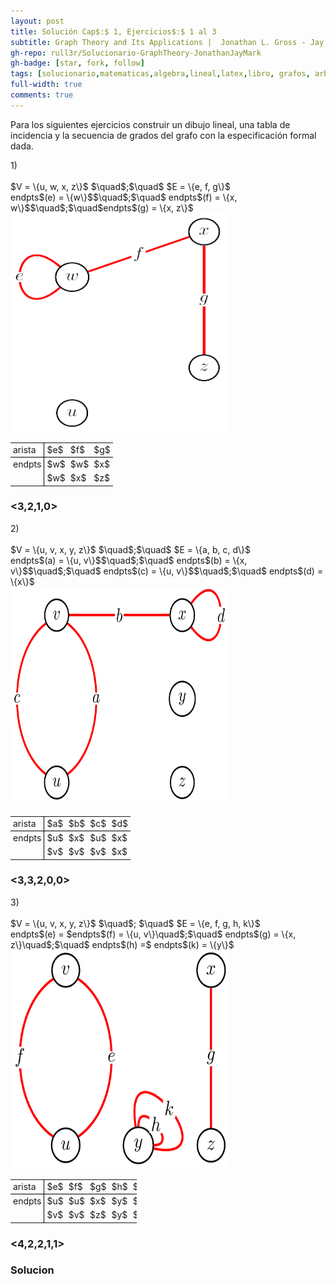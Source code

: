```yaml
---
layout: post
title: Solución Cap$:$ 1, Ejercicios$:$ 1 al 3
subtitle: Graph Theory and Its Applications |  Jonathan L. Gross - Jay Yellen - Mark Anderson | 3º Edición | Ingles
gh-repo: rull3r/Solucionario-GraphTheory-JonathanJayMark
gh-badge: [star, fork, follow]
tags: [solucionario,matematicas,algebra,lineal,latex,libro, grafos, arboles, combinatoria]
full-width: true
comments: true
---
```

Para los siguientes ejercicios construir un dibujo lineal, una tabla de incidencia y la secuencia de grados del grafo con la especificación formal dada.
<div class="box-note">
	1)<br><br>
	$V = \{u, w, x, z\}$ $\quad$;$\quad$ $E = \{e, f, g\}$ <br>
	endpts$(e) = \{w\}$$\quad$;$\quad$ endpts$(f) = \{x, w\}$$\quad$;$\quad$endpts$(g) = \{x, z\}$   
</div>

<img style="border-collapse: collapse; border: none; border-spacing: 0px;width: 350px;height: 350px;" src="https://raw.githubusercontent.com/rull3r/Solucionario-GraphTheory-JonathanJayMark/master/1-Introduction-to-graph-models/1-Graps-and-Digraphs/imagenes/grafo1-1.png" alt="Grafo 1-1" />
<table style="border-collapse: collapse; border: none; border-spacing: 0px;width: 40%;height: 40%;">
	<tr>
		<td style="border-bottom: 1px solid rgb(0, 0, 0); border-right: 1px solid rgb(0, 0, 0); padding-right: 3pt; padding-left: 3pt;">
			arista
		</td>
		<td style="border-bottom: 1px solid rgb(0, 0, 0); border-left: 1px solid rgb(0, 0, 0); padding-right: 3pt; padding-left: 3pt;">
			$e$
		</td>
		<td style="border-bottom: 1px solid rgb(0, 0, 0); padding-right: 3pt; padding-left: 3pt;">
			$f$
		</td>
		<td style="border-bottom: 1px solid rgb(0, 0, 0); padding-right: 3pt; padding-left: 3pt;">
			$g$
		</td>
	</tr>
	<tr>
		<td style="border-top: 1px solid rgb(0, 0, 0); border-right: 1px solid rgb(0, 0, 0); padding-right: 3pt; padding-left: 3pt;">
			endpts
		</td>
		<td style="border-top: 1px solid rgb(0, 0, 0); border-left: 1px solid rgb(0, 0, 0); padding-right: 3pt; padding-left: 3pt;">
			$w$
		</td>
		<td style="border-top: 1px solid rgb(0, 0, 0); padding-right: 3pt; padding-left: 3pt;">
			$w$
		</td>
		<td style="border-top: 1px solid rgb(0, 0, 0); padding-right: 3pt; padding-left: 3pt;">
			$x$
		</td>
	</tr>
	<tr>
		<td style="border-right: 1px solid rgb(0, 0, 0); padding-right: 3pt; padding-left: 3pt;">
		</td>
		<td style="border-left: 1px solid rgb(0, 0, 0); padding-right: 3pt; padding-left: 3pt;">
			$w$
		</td>
		<td style="padding-right: 3pt; padding-left: 3pt;">
			$x$
		</td>
		<td style="padding-right: 3pt; padding-left: 3pt;">
			$z$
		</td>
	</tr>
</table>

<h3><3,2,1,0></h3>


<div class="box-note">
	2)<br><br>
    $V = \{u, v, x, y, z\}$ $\quad$;$\quad$ $E = \{a, b, c, d\}$ <br>
	endpts$(a) = \{u, v\}$$\quad$;$\quad$ endpts$(b) = \{x, v\}$$\quad$;$\quad$ endpts$(c) = \{u, v\}$$\quad$;$\quad$ endpts$(d) = \{x\}$
</div>

<img style="border-collapse: collapse; border: none; border-spacing: 0px;width: 350px;height: 350px;" src="https://raw.githubusercontent.com/rull3r/Solucionario-GraphTheory-JonathanJayMark/master/1-Introduction-to-graph-models/1-Graps-and-Digraphs/imagenes/grafo1-2.png" alt="Grafo 1-2" />
<table style="border-collapse: collapse; border: none; border-spacing: 0px;width: 40%;height: 40%;">
	<tr>
		<td style="border-bottom: 1px solid rgb(0, 0, 0); border-right: 1px solid rgb(0, 0, 0); padding-right: 3pt; padding-left: 3pt;">
			arista
		</td>
		<td style="border-bottom: 1px solid rgb(0, 0, 0); border-left: 1px solid rgb(0, 0, 0); padding-right: 3pt; padding-left: 3pt;">
			$a$
		</td>
		<td style="border-bottom: 1px solid rgb(0, 0, 0); padding-right: 3pt; padding-left: 3pt;">
			$b$
		</td>
		<td style="border-bottom: 1px solid rgb(0, 0, 0); padding-right: 3pt; padding-left: 3pt;">
			$c$
		</td>
		<td style="border-bottom: 1px solid rgb(0, 0, 0); padding-right: 3pt; padding-left: 3pt;">
			$d$
		</td>
	</tr>
	<tr>
		<td style="border-top: 1px solid rgb(0, 0, 0); border-right: 1px solid rgb(0, 0, 0); padding-right: 3pt; padding-left: 3pt;">
			endpts
		</td>
		<td style="border-top: 1px solid rgb(0, 0, 0); border-left: 1px solid rgb(0, 0, 0); padding-right: 3pt; padding-left: 3pt;">
			$u$
		</td>
		<td style="border-top: 1px solid rgb(0, 0, 0); padding-right: 3pt; padding-left: 3pt;">
			$x$
		</td>
		<td style="border-top: 1px solid rgb(0, 0, 0); padding-right: 3pt; padding-left: 3pt;">
			$u$
		</td>
		<td style="border-top: 1px solid rgb(0, 0, 0); padding-right: 3pt; padding-left: 3pt;">
			$x$
		</td>
	</tr>
	<tr>
		<td style="border-right: 1px solid rgb(0, 0, 0); padding-right: 3pt; padding-left: 3pt;">
		</td>
		<td style="border-left: 1px solid rgb(0, 0, 0); padding-right: 3pt; padding-left: 3pt;">
			$v$
		</td>
		<td style="padding-right: 3pt; padding-left: 3pt;">
			$v$
		</td>
		<td style="padding-right: 3pt; padding-left: 3pt;">
			$v$
		</td>
		<td style="padding-right: 3pt; padding-left: 3pt;">
			$x$
		</td>
	</tr>
</table>
<h3><3,3,2,0,0></h3>

<div class="box-note">
	3)<br><br>
    $V = \{u, v, x, y, z\}$ $\quad$; $\quad$ $E = \{e, f, g, h, k\}$ <br>
	endpts$(e) = $endpts$(f) = \{u, v\}\quad$;$\quad$ endpts$(g) = \{x, z\}\quad$;$\quad$ endpts$(h) =$ endpts$(k) = \{y\}$
</div>

<img style="border-collapse: collapse; border: none; border-spacing: 0px;width: 350px;height: 350px;" src="https://raw.githubusercontent.com/rull3r/Solucionario-GraphTheory-JonathanJayMark/master/1-Introduction-to-graph-models/1-Graps-and-Digraphs/imagenes/grafo1-3.png" alt="Grafo 1-3" />
<table style="border-collapse: collapse; border: none; border-spacing: 0px;width: 40%;height: 40%;">
	<tr>
		<td style="border-bottom: 1px solid rgb(0, 0, 0); border-right: 1px solid rgb(0, 0, 0); padding-right: 3pt; padding-left: 3pt;">
			arista
		</td>
		<td style="border-bottom: 1px solid rgb(0, 0, 0); border-left: 1px solid rgb(0, 0, 0); padding-right: 3pt; padding-left: 3pt;">
			$e$
		</td>
		<td style="border-bottom: 1px solid rgb(0, 0, 0); padding-right: 3pt; padding-left: 3pt;">
			$f$
		</td>
		<td style="border-bottom: 1px solid rgb(0, 0, 0); padding-right: 3pt; padding-left: 3pt;">
			$g$
		</td>
		<td style="border-bottom: 1px solid rgb(0, 0, 0); padding-right: 3pt; padding-left: 3pt;">
			$h$
		</td>
		<td style="border-bottom: 1px solid rgb(0, 0, 0); padding-right: 3pt; padding-left: 3pt;">
			$k$
		</td>
	</tr>
	<tr>
		<td style="border-top: 1px solid rgb(0, 0, 0); border-right: 1px solid rgb(0, 0, 0); padding-right: 3pt; padding-left: 3pt;">
			endpts
		</td>
		<td style="border-top: 1px solid rgb(0, 0, 0); border-left: 1px solid rgb(0, 0, 0); padding-right: 3pt; padding-left: 3pt;">
			$u$
		</td>
		<td style="border-top: 1px solid rgb(0, 0, 0); padding-right: 3pt; padding-left: 3pt;">
			$u$
		</td>
		<td style="border-top: 1px solid rgb(0, 0, 0); padding-right: 3pt; padding-left: 3pt;">
			$x$
		</td>
		<td style="border-top: 1px solid rgb(0, 0, 0); padding-right: 3pt; padding-left: 3pt;">
			$y$
		</td>
		<td style="border-top: 1px solid rgb(0, 0, 0); padding-right: 3pt; padding-left: 3pt;">
			$y$
		</td>
	</tr>
	<tr>
		<td style="border-right: 1px solid rgb(0, 0, 0); padding-right: 3pt; padding-left: 3pt;">
		</td>
		<td style="border-left: 1px solid rgb(0, 0, 0); padding-right: 3pt; padding-left: 3pt;">
			$v$
		</td>
		<td style="padding-right: 3pt; padding-left: 3pt;">
			$v$
		</td>
		<td style="padding-right: 3pt; padding-left: 3pt;">
			$z$
		</td>
		<td style="padding-right: 3pt; padding-left: 3pt;">
			$y$
		</td>
		<td style="padding-right: 3pt; padding-left: 3pt;">
			$y$
		</td>
	</tr>
</table>
<h3><4,2,2,1,1></h3>

### Solucion
